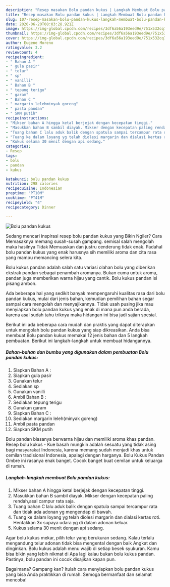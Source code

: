 ```yaml
---
description: "Resep masakan Bolu pandan kukus | Langkah Membuat Bolu pandan kukus Yang Bikin Ngiler"
title: "Resep masakan Bolu pandan kukus | Langkah Membuat Bolu pandan kukus Yang Bikin Ngiler"
slug: 107-resep-masakan-bolu-pandan-kukus-langkah-membuat-bolu-pandan-kukus-yang-bikin-ngiler
date: 2020-06-20T08:03:28.921Z
image: https://img-global.cpcdn.com/recipes/3df6a56a193eed9e/751x532cq70/bolu-pandan-kukus-foto-resep-utama.jpg
thumbnail: https://img-global.cpcdn.com/recipes/3df6a56a193eed9e/751x532cq70/bolu-pandan-kukus-foto-resep-utama.jpg
cover: https://img-global.cpcdn.com/recipes/3df6a56a193eed9e/751x532cq70/bolu-pandan-kukus-foto-resep-utama.jpg
author: Eugene Moreno
ratingvalue: 3.2
reviewcount: 4
recipeingredient:
- " Bahan A "
- " gula pasir"
- " telur"
- " sp"
- " vanilli"
- " Bahan B "
- " tepung terigu"
- " garam"
- " Bahan C "
- " margarin lelehminyak goreng"
- " pasta pandan"
- " SKM putih"
recipeinstructions:
- "Mikser bahan A hingga ketal berjejak dengan kecepatan tinggi."
- "Masukkan bahan B sambil diayak. Mikser dengan kecepatan paling rendah,asal campur rata saja."
- "Tuang bahan C lalu aduk balik dengan spatula sampai tercampur rata dan tidak ada adonan yg mengendap di bawah."
- "Tuang ke dalam loyang yg telah diolesi margarin dan dialasi kertas roti. Hentakkan 3x supaya udara yg di dalam adonan keluar."
- "Kukus selama 30 menit dengan api sedang."
categories:
- Resep
tags:
- bolu
- pandan
- kukus

katakunci: bolu pandan kukus 
nutrition: 298 calories
recipecuisine: Indonesian
preptime: "PT10M"
cooktime: "PT41M"
recipeyield: "4"
recipecategory: Dinner

---
```



![Bolu pandan kukus](https://img-global.cpcdn.com/recipes/3df6a56a193eed9e/751x532cq70/bolu-pandan-kukus-foto-resep-utama.jpg)

Sedang mencari inspirasi resep bolu pandan kukus yang Bikin Ngiler? Cara Memasaknya memang susah-susah gampang. semisal salah mengolah maka hasilnya Tidak Memuaskan dan justru cenderung tidak enak. Padahal bolu pandan kukus yang enak harusnya sih memiliki aroma dan cita rasa yang mampu memancing selera kita.

Bolu kukus pandan adalah salah satu variasi olahan bolu yang diberikan ekstrak pandan sebagai penambah aromanya. Bukan cuma untuk aroma, pandan juga memberikan warna hijau yang cantik. Bolu kukus pandan isi pisang ambon.

Ada beberapa hal yang sedikit banyak mempengaruhi kualitas rasa dari bolu pandan kukus, mulai dari jenis bahan, kemudian pemilihan bahan segar sampai cara mengolah dan menyajikannya. Tidak usah pusing jika mau menyiapkan bolu pandan kukus yang enak di mana pun anda berada, karena asal sudah tahu triknya maka hidangan ini bisa jadi sajian spesial.


Berikut ini ada beberapa cara mudah dan praktis yang dapat diterapkan untuk mengolah bolu pandan kukus yang siap dikreasikan. Anda bisa membuat Bolu pandan kukus memakai 12 jenis bahan dan 5 langkah pembuatan. Berikut ini langkah-langkah untuk membuat hidangannya.

<!--inarticleads1-->

##### Bahan-bahan dan bumbu yang digunakan dalam pembuatan Bolu pandan kukus:

1. Siapkan  Bahan A :
1. Siapkan  gula pasir
1. Gunakan  telur
1. Sediakan  sp
1. Gunakan  vanilli
1. Ambil  Bahan B :
1. Sediakan  tepung terigu
1. Gunakan  garam
1. Siapkan  Bahan C :
1. Sediakan  margarin leleh(minyak goreng)
1. Ambil  pasta pandan
1. Siapkan  SKM putih


Bolu pandan biasanya berwarna hijau dan memiliki aroma khas pandan. Resep bolu kukus - Kue basah mungkin adalah sesuatu yang tidak asing bagi masyarakat Indonesia, karena memang sudah menjadi khas untuk cemilan tradisional Indonesia, apalagi dengan harganya. Bolu Kukus Pandan Ombre ini rasanya enak banget. Cocok banget buat cemilan untuk keluarga di rumah. 

<!--inarticleads2-->

##### Langkah-langkah membuat Bolu pandan kukus:

1. Mikser bahan A hingga ketal berjejak dengan kecepatan tinggi.
1. Masukkan bahan B sambil diayak. Mikser dengan kecepatan paling rendah,asal campur rata saja.
1. Tuang bahan C lalu aduk balik dengan spatula sampai tercampur rata dan tidak ada adonan yg mengendap di bawah.
1. Tuang ke dalam loyang yg telah diolesi margarin dan dialasi kertas roti. Hentakkan 3x supaya udara yg di dalam adonan keluar.
1. Kukus selama 30 menit dengan api sedang.


Agar bolu kukus mekar, pilih telur yang berukuran sedang. Kalau terlalu mengandung telur adonan tidak bisa mengental dengan baik Angkat dan dinginkan. Bolu kukus adalah menu wajib di setiap besek syukuran. Kamu bisa bikin yang lebih nikmat di Apa lagi kalau bukan bolu kukus pandan. Pastinya, bolu pandan ini cocok disajikan kapan pun. 

Bagaimana? Gampang kan? Itulah cara menyiapkan bolu pandan kukus yang bisa Anda praktikkan di rumah. Semoga bermanfaat dan selamat mencoba!
